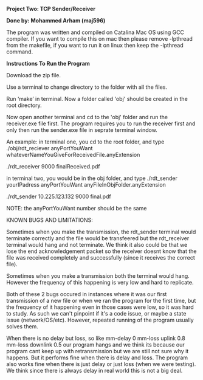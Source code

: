 <b>Project Two: TCP Sender/Receiver</b>

<b>Done by: Mohammed Arham (maj596)</b>

The program was written and compiled on Catalina Mac OS using GCC compiler. If you want to compile this on mac then please remove -lpthread from the makefile, if you want to run it on linux then keep the -lpthread command. <b></b>

<b>Instructions To Run the Program</b>

Download the zip file.

Use a terminal to change directory to the folder with all the files.

Run ‘make’ in terminal. Now a folder called 'obj' should be created in the root directory.

Now open another terminal and cd to the 'obj' folder and run the receiver.exe file first. The program requires you to run the receiver first and only then run the sender.exe file in seprate terminal window.

An example: in terminal one, you cd to the root folder, and type ./obj/rdt_reciever anyPortYouWant whateverNameYouGiveForReceivedFile.anyExtension

./rdt_receiver 9000 finalReceived.pdf

in terminal two, you would be in the obj folder, and type ./rdt_sender yourIPadress anyPortYouWant anyFileInObjFolder.anyExtension

./rdt_sender 10.225.123.132 9000 final.pdf

NOTE: the anyPortYouWant number should be the same

KNOWN BUGS AND LIMITATIONS: 

Sometimes when you make the transmission, the rdt_sender terminal would terminate correctly and the file would be transfeered but the rdt_receiver terminal would hang and not terminate. We think it also could be that we lose the end acknowledgement packet so the receiver doesnt know that the file was received completely and successfully (since it receives the correct file).

Sometimes when you make a transmission both the terminal would hang. However the frequency of this happening is very low and hard to replicate.

Both of these 2 bugs occured in instances where it was our first transmission of a new file or when we ran the program for the first time, but the frequency of it happening even in those cases were low, so it was hard to study. As such we can't pinpoint if it's a code issue, or maybe a state issue (network/OS/etc). However, repeated running of the program usually solves them. 

When there is no delay but loss, so like  mm-delay 0 mm-loss uplink 0.8 mm-loss downlink 0.5 our program hangs and we think its because our program cant keep up with retransmission but we are still not sure why it happens. But it performs fine when there is delay and loss. The program also works fine when there is just delay or just loss (when we were testing). We think since there is always delay in real world this is not a big deal.



